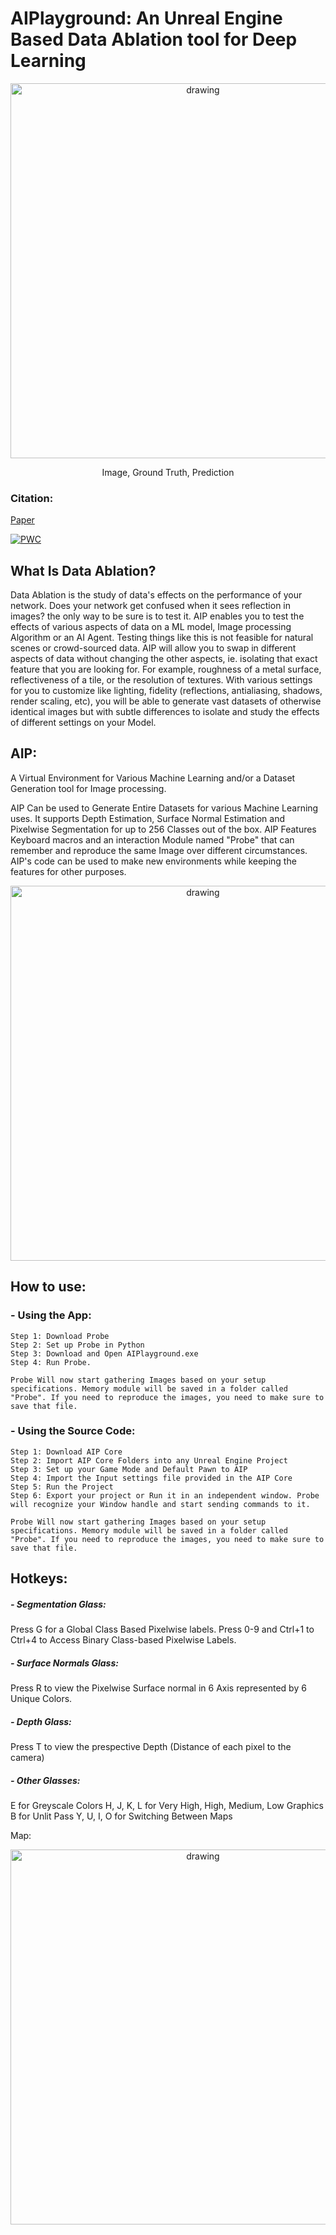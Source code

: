 # AIPlayground: An Unreal Engine Based Data Ablation tool for Deep Learning
<p align="center">
  <img src="Assets/Showcase.png" alt="drawing" width="600"/>
</p>
<p align="center"> Image, Ground Truth, Prediction 

### Citation: 
[Paper](https://scholar.google.com/scholar?cluster=12023602735105988107&hl=en&as_sdt=0,11#d=gs_cit&u=%2Fscholar%3Fq%3Dinfo%3AC1Zo2vtq3KYJ%3Ascholar.google.com%2F%26output%3Dcite%26scirp%3D0%26scfhb%3D1%26hl%3Den)
</p>

[![PWC](https://img.shields.io/endpoint.svg?url=https://paperswithcode.com/badge/ai-playground-unreal-engine-based-data/depth-estimation-on-diode)](https://paperswithcode.com/sota/depth-estimation-on-diode?p=ai-playground-unreal-engine-based-data)


## What Is Data Ablation?
Data Ablation is the study of data's effects on the performance of your network. Does your network get confused when it sees reflection in images? the only way to be sure is to test it. AIP  enables you to test the effects of various aspects of data on a ML model, Image processing Algorithm or an AI Agent. Testing things like this is not feasible for natural scenes or crowd-sourced data. 
AIP will allow you to swap in different aspects of data without changing the other aspects, ie. isolating that exact feature that you are looking for. For example, roughness of a metal surface, reflectiveness of a tile, or the resolution of textures. With various settings for you to customize like lighting, fidelity (reflections, antialiasing, shadows, render scaling, etc), you will be able to generate vast datasets of otherwise identical images but with subtle differences to isolate and study the effects of different settings on your Model.



## AIP:
A Virtual Environment for Various Machine Learning and/or a Dataset Generation tool for Image processing.

AIP Can be used to Generate Entire Datasets for various Machine Learning uses. It supports Depth Estimation, Surface Normal Estimation and Pixelwise Segmentation for up to 256 Classes out of the box. 
AIP Features Keyboard macros and an interaction Module named "Probe"  that can remember and reproduce the same Image over different circumstances. 
AIP's code can be used to make new environments while keeping the features for other purposes.

<p align="center">
  <img src="Assets/Structure.png" alt="drawing" width="600"/>
</p>

## How to use: 
### - Using the App:
    Step 1: Download Probe
    Step 2: Set up Probe in Python
    Step 3: Download and Open AIPlayground.exe 
    Step 4: Run Probe.
    
    Probe Will now start gathering Images based on your setup specifications. Memory module will be saved in a folder called "Probe". If you need to reproduce the images, you need to make sure to save that file.
    
### - Using the Source Code:
    Step 1: Download AIP Core
    Step 2: Import AIP Core Folders into any Unreal Engine Project
    Step 3: Set up your Game Mode and Default Pawn to AIP
    Step 4: Import the Input settings file provided in the AIP Core
    Step 5: Run the Project
    Step 6: Export your project or Run it in an independent window. Probe will recognize your Window handle and start sending commands to it. 
    
    Probe Will now start gathering Images based on your setup specifications. Memory module will be saved in a folder called "Probe". If you need to reproduce the images, you need to make sure to save that file.
## Hotkeys: 
##### - Segmentation Glass: 
Press G for a Global Class Based Pixelwise labels. 
Press 0-9 and Ctrl+1 to Ctrl+4 to Access Binary Class-based Pixelwise Labels.
##### - Surface Normals Glass:
Press R to view the Pixelwise Surface normal in 6 Axis represented by 6 Unique Colors.
##### - Depth Glass:
Press T to view the prespective Depth (Distance of each pixel to the camera) 
##### - Other Glasses: 
 E for Greyscale Colors
 H, J, K, L for Very High, High, Medium, Low Graphics 
 B for Unlit Pass 
 Y, U, I, O for Switching Between Maps 
 

Map: 
<p align="center">
  <img src="Assets/MAP.png" alt="drawing" width="600"/>
</p>
